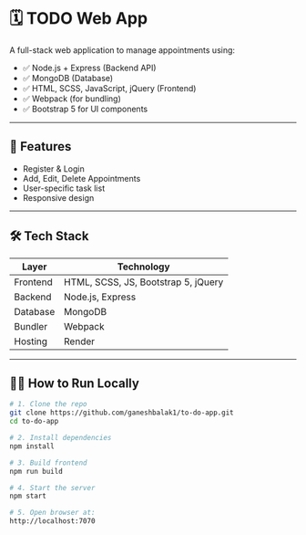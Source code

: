 # 🗓️ TODO Web App

A full-stack web application to manage appointments using:

- ✅ Node.js + Express (Backend API)
- ✅ MongoDB (Database)
- ✅ HTML, SCSS, JavaScript, jQuery (Frontend)
- ✅ Webpack (for bundling)
- ✅ Bootstrap 5 for UI components

---

## 🚀 Features

- Register & Login
- Add, Edit, Delete Appointments
- User-specific task list
- Responsive design

---

## 🛠️ Tech Stack

| Layer     | Technology                          |
|-----------|-------------------------------------|
| Frontend  | HTML, SCSS, JS, Bootstrap 5, jQuery |
| Backend   | Node.js, Express                    |
| Database  | MongoDB                             |
| Bundler   | Webpack                             |
| Hosting   | Render                              |

---

## 🧑‍💻 How to Run Locally

```bash
# 1. Clone the repo
git clone https://github.com/ganeshbalak1/to-do-app.git
cd to-do-app

# 2. Install dependencies
npm install

# 3. Build frontend
npm run build

# 4. Start the server
npm start

# 5. Open browser at:
http://localhost:7070

